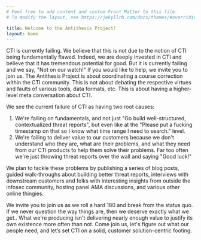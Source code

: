 ```yaml
---
# Feel free to add content and custom Front Matter to this file.
# To modify the layout, see https://jekyllrb.com/docs/themes/#overriding-theme-defaults

title: Welcome to the Antithesis Project!
layout: home
---
```


CTI is currently failing. We believe that this is not due to the notion of CTI being fundamentally flawed. Indeed, we are deeply invested in CTI and believe that it has tremendous potential for good. But it is currently failing and we say, "Not on our watch!" If you would like to help, we invite you to join us. The Antithesis Project is about coordinating a course correction within the CTI community. This is not about debating the respective virtues and faults of various tools, data formats, etc. This is about having a higher-level meta conversation about CTI.

We see the current failure of CTI as having two root causes:

1. We're failing on fundamentals, and not just "Go build well-structured, contextualized threat reports", but even like at the "Please put a fucking timestamp on that so I know what time range I need to search." level.
2. We're failing to deliver value to our customers because we don't understand who they are, what are their problems, and what they need from our CTI products to help them solve their problems. Far too often we're just throwing threat reports over the wall and saying "Good luck!"

We plan to tackle these problems by publishing a series of blog posts, guided walk-throughs about building better threat reports, interviews with downstream customers and folks with interesting insights from outside the infosec community, hosting panel AMA discussions, and various other online thingies.

We invite you to join us as we roll a hard 180 and break from the status quo. If we never question the way things are, then we deserve exactly what we get.. What we're producing isn't delivering nearly enough value to justify its own existence more often than not. Come join us, let's figure out what our people need, and let’s set CTI on a solid, customer solution-centric footing.

